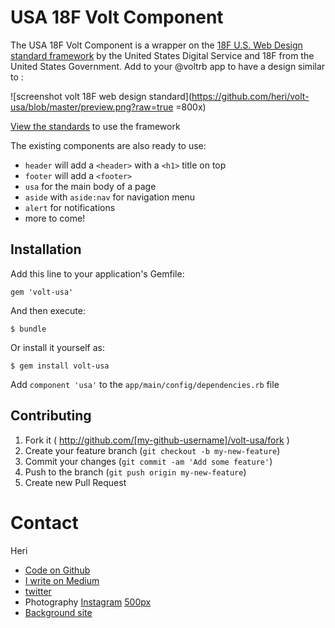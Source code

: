# USA 18F Volt Component

The USA 18F Volt Component is a wrapper on the [18F U.S. Web Design standard framework](https://playbook.cio.gov/designstandards/) by the United States Digital Service and 18F from the United States Government. Add to your @voltrb app to have a design similar to :

![screenshot volt 18F web design standard](https://github.com/heri/volt-usa/blob/master/preview.png?raw=true =800x)

[View the standards](https://playbook.cio.gov/designstandards/getting-started/) to use the framework

The existing components are also ready to use:
  * `header` will add a `<header>` with a `<h1>` title on top
  * `footer` will add a `<footer>`
  * `usa` for the main body of a page
  * `aside` with `aside:nav` for navigation menu
  * `alert` for notifications
  * more to come!

## Installation

Add this line to your application's Gemfile:

    gem 'volt-usa'

And then execute:

    $ bundle

Or install it yourself as:

    $ gem install volt-usa

Add `component 'usa'` to the `app/main/config/dependencies.rb` file

## Contributing

1. Fork it ( http://github.com/[my-github-username]/volt-usa/fork )
2. Create your feature branch (`git checkout -b my-new-feature`)
3. Commit your changes (`git commit -am 'Add some feature'`)
4. Push to the branch (`git push origin my-new-feature`)
5. Create new Pull Request

# Contact

Heri

* [Code on Github](http://github.com/heri)
* [I write on Medium](http://medium.com/@heri)
* [twitter](http://twitter.com/heri)
* Photography [Instagram](https://instagram.com/heri_rakotomalala/) [500px](https://500px.com/heri)
* [Background site](http://madmedia.ca)

